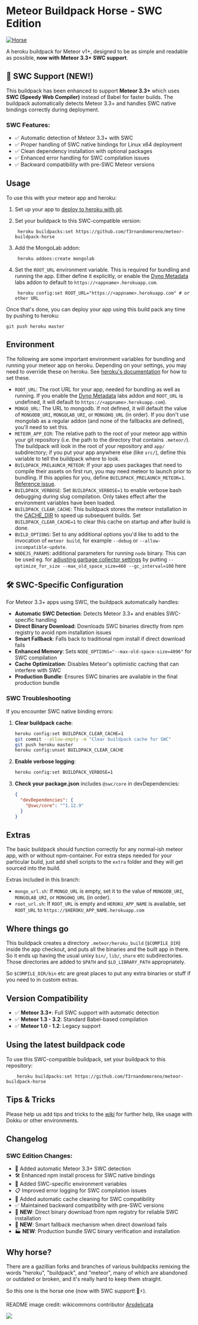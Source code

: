 # Meteor Buildpack Horse - SWC Edition

[![Horse](https://i.imgur.com/YhIL9zM.jpg)](https://commons.wikimedia.org/wiki/File:Draw-Costa_Rican-2smallest.jpg)

A heroku buildpack for Meteor v1+, designed to be as simple and readable as possible, **now with Meteor 3.3+ SWC support**.

## 🚀 SWC Support (NEW!)

This buildpack has been enhanced to support **Meteor 3.3+** which uses **SWC (Speedy Web Compiler)** instead of Babel for faster builds. The buildpack automatically detects Meteor 3.3+ and handles SWC native bindings correctly during deployment.

### SWC Features:
- ✅ Automatic detection of Meteor 3.3+ with SWC
- ✅ Proper handling of SWC native bindings for Linux x64 deployment
- ✅ Clean dependency installation with optional packages
- ✅ Enhanced error handling for SWC compilation issues
- ✅ Backward compatibility with pre-SWC Meteor versions

## Usage

To use this with your meteor app and heroku:

1. Set up your app to [deploy to heroku with git](https://devcenter.heroku.com/articles/git).
2. Set your buildpack to this SWC-compatible version:

        heroku buildpacks:set https://github.com/f3rnandomoreno/meteor-buildpack-horse

3. Add the MongoLab addon:

        heroku addons:create mongolab

4. Set the `ROOT_URL` environment variable. This is required for bundling and running the app.  Either define it explicitly, or enable the [Dyno Metadata](https://devcenter.heroku.com/articles/dyno-metadata) labs addon to default to `https://<appname>.herokuapp.com`.

        heroku config:set ROOT_URL="https://<appname>.herokuapp.com" # or other URL

Once that's done, you can deploy your app using this build pack any time by pushing to heroku:

    git push heroku master

## Environment

The following are some important environment variables for bundling and running your meteor app on heroku.  Depending on your settings, you may need to override these on heroku.  See [heroku's documentation](https://devcenter.heroku.com/articles/config-vars) for how to set these.

 - `ROOT_URL`: The root URL for your app, needed for bundling as well as running. If you enable the [Dyno Metadata](https://devcenter.heroku.com/articles/dyno-metadata) labs addon and `ROOT_URL` is undefined, it will default to `https://<appname>.herokuapp.com`).
 - `MONGO_URL`: The URL to mongodb. If not defined, it will default the value of `MONGODB_URI`, `MONGOLAB_URI`, or `MONGOHQ_URL` (in order).  If you don't use mongolab as a regular addon (and none of the fallbacks are defined), you'll need to set this.
 - `METEOR_APP_DIR`: The relative path to the root of your meteor app within your git repository (i.e. the path to the directory that contains `.meteor/`). The buildpack will look in the root of your repository and `app/` subdirectory; if you put your app anywhere else (like `src/`), define this variable to tell the buildpack where to look.
 - `BUILDPACK_PRELAUNCH_METEOR`: If your app uses packages that need to compile their assets on first run, you may need meteor to launch prior to bundling.  If this applies for you, define `BUILDPACK_PRELAUNCH_METEOR=1`. [Reference issue](https://github.com/meteor/meteor/issues/2606).
 - `BUILDPACK_VERBOSE`: Set `BUILDPACK_VERBOSE=1` to enable verbose bash debugging during slug compilation. Only takes effect after the environment variables have been loaded.
 - `BUILDPACK_CLEAR_CACHE`: This buildpack stores the meteor installation in the [CACHE_DIR](https://devcenter.heroku.com/articles/buildpack-api#caching) to speed up subsequent builds. Set `BUILDPACK_CLEAR_CACHE=1` to clear this cache on startup and after build is done.
 - `BUILD_OPTIONS`: Set to any additional options you'd like to add to the invocation of `meteor build`, for example `--debug` or `--allow-incompatible-update`.
 - `NODEJS_PARAMS`: additional parameters for running `node` binary. This can be used eg. for [adjusting garbage collector settings](https://devcenter.heroku.com/articles/node-best-practices#avoid-garbage) by putting `--optimize_for_size --max_old_space_size=460 --gc_interval=100` here

## 🛠️ SWC-Specific Configuration

For Meteor 3.3+ apps using SWC, the buildpack automatically handles:

- **Automatic SWC Detection**: Detects Meteor 3.3+ and enables SWC-specific handling
- **Direct Binary Download**: Downloads SWC binaries directly from npm registry to avoid npm installation issues
- **Smart Fallback**: Falls back to traditional npm install if direct download fails
- **Enhanced Memory**: Sets `NODE_OPTIONS="--max-old-space-size=4096"` for SWC compilation
- **Cache Optimization**: Disables Meteor's optimistic caching that can interfere with SWC
- **Production Bundle**: Ensures SWC binaries are available in the final production bundle

### SWC Troubleshooting

If you encounter SWC native binding errors:

1. **Clear buildpack cache**:
   ```bash
   heroku config:set BUILDPACK_CLEAR_CACHE=1
   git commit --allow-empty -m "Clear buildpack cache for SWC"
   git push heroku master
   heroku config:unset BUILDPACK_CLEAR_CACHE
   ```

2. **Enable verbose logging**:
   ```bash
   heroku config:set BUILDPACK_VERBOSE=1
   ```

3. **Check your package.json** includes `@swc/core` in devDependencies:
   ```json
   {
     "devDependencies": {
       "@swc/core": "^1.12.9"
     }
   }
   ```

## Extras

The basic buildpack should function correctly for any normal-ish meteor app,
with or without npm-container.  For extra steps needed for your particular build,
just add shell scripts to the `extra` folder and they will get sourced into the
build.

Extras included in this branch:
 - `mongo_url.sh`: If `MONGO_URL` is empty, set it to the value of `MONGODB_URI`, `MONGOLAB_URI`, or `MONGOHQ_URL` (in order).
 - `root_url.sh`: If `ROOT_URL` is empty and `HEROKU_APP_NAME` is available, set `ROOT_URL` to `https://$HEROKU_APP_NAME.herokuapp.com`

## Where things go

This buildpack creates a directory `.meteor/heroku_build` (`$COMPILE_DIR`)
inside the app checkout, and puts all the binaries and the built app in there.
So it ends up having the usual unixy `bin/`, `lib/`, `share` etc
subdirectories.  Those directories are added to `$PATH` and
`$LD_LIBRARY_PATH` appropriately.

So `$COMPILE_DIR/bin` etc are great places to put any extra binaries or stuff
if you need to in custom extras.

## Version Compatibility

- ✅ **Meteor 3.3+**: Full SWC support with automatic detection
- ✅ **Meteor 1.3 - 3.2**: Standard Babel-based compilation  
- ✅ **Meteor 1.0 - 1.2**: Legacy support

## Using the latest buildpack code

To use this SWC-compatible buildpack, set your buildpack to this repository:

        heroku buildpacks:set https://github.com/f3rnandomoreno/meteor-buildpack-horse

## Tips & Tricks

Please help us add tips and tricks to the [wiki](https://github.com/AdmitHub/meteor-buildpack-horse/wiki) for further help, like usage with Dokku or other environments.

## Changelog

### SWC Edition Changes:
- 🚀 Added automatic Meteor 3.3+ SWC detection
- 🛠️ Enhanced npm install process for SWC native bindings
- 🔧 Added SWC-specific environment variables
- 📋 Improved error logging for SWC compilation issues
- 🧹 Added automatic cache cleaning for SWC compatibility
- ✅ Maintained backward compatibility with pre-SWC versions
- 🎯 **NEW**: Direct binary download from npm registry for reliable SWC installation
- 🔄 **NEW**: Smart fallback mechanism when direct download fails
- 🏭 **NEW**: Production bundle SWC binary verification and installation

## Why horse?

There are a gazillian forks and branches of various buildpacks remixing the
words "heroku", "buildpack", and "meteor", many of which are abandoned or
outdated or broken, and it's really hard to keep them straight.

So this one is the horse one (now with SWC support! 🐎⚡).

README image credit: wikicommons contributor [Arsdelicata](https://commons.wikimedia.org/wiki/User:Arsdelicata)

<a href="https://zenhub.com"><img src="https://raw.githubusercontent.com/ZenHubIO/support/master/zenhub-badge.png"></a>